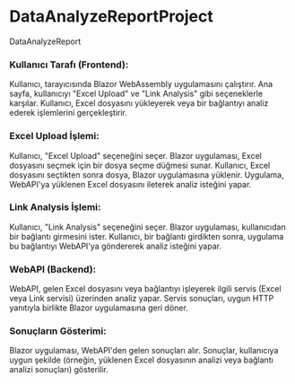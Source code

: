 # DataAnalyzeReportProject
DataAnalyzeReport

### Kullanıcı Tarafı (Frontend):

Kullanıcı, tarayıcısında Blazor WebAssembly uygulamasını çalıştırır.
Ana sayfa, kullanıcıyı "Excel Upload" ve "Link Analysis" gibi seçeneklerle karşılar.
Kullanıcı, Excel dosyasını yükleyerek veya bir bağlantıyı analiz ederek işlemlerini gerçekleştirir.

### Excel Upload İşlemi:
Kullanıcı, "Excel Upload" seçeneğini seçer.
Blazor uygulaması, Excel dosyasını seçmek için bir dosya seçme düğmesi sunar.
Kullanıcı, Excel dosyasını seçtikten sonra dosya, Blazor uygulamasına yüklenir.
Uygulama, WebAPI'ya yüklenen Excel dosyasını ileterek analiz isteğini yapar.

### Link Analysis İşlemi:
Kullanıcı, "Link Analysis" seçeneğini seçer.
Blazor uygulaması, kullanıcıdan bir bağlantı girmesini ister.
Kullanıcı, bir bağlantı girdikten sonra, uygulama bu bağlantıyı WebAPI'ya göndererek analiz isteğini yapar.
### WebAPI (Backend):
WebAPI, gelen Excel dosyasını veya bağlantıyı işleyerek ilgili servis (Excel veya Link servisi) üzerinden analiz yapar.
Servis sonuçları, uygun HTTP yanıtıyla birlikte Blazor uygulamasına geri döner.
### Sonuçların Gösterimi:
Blazor uygulaması, WebAPI'den gelen sonuçları alır.
Sonuçlar, kullanıcıya uygun şekilde (örneğin, yüklenen Excel dosyasının analizi veya bağlantı analizi sonuçları) gösterilir.
